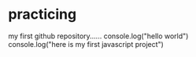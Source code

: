 # practicing
my first github repository......
console.log("hello world")<br>
console.log("here is my first javascript project")
